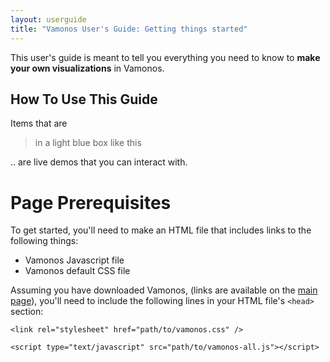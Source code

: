 ```yaml
---
layout: userguide
title: "Vamonos User's Guide: Getting things started"
---
```


This user's guide is meant to tell you everything you need to know to
**make your own visualizations** in Vamonos.

## How To Use This Guide

Items that are

>  in a light blue box like this

.. are live demos that you can interact with.

# Page Prerequisites

To get started, you'll need to make an HTML file that includes links to
the following things:

* Vamonos Javascript file
* Vamonos default CSS file

Assuming you have downloaded Vamonos, (links are available on the [main
page](../#download)), you'll need to include the following lines in your HTML
file's `<head>` section:

    <link rel="stylesheet" href="path/to/vamonos.css" />

    <script type="text/javascript" src="path/to/vamonos-all.js"></script>
